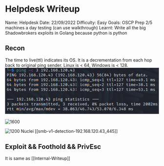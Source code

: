 # Helpdesk Writeup
Name: Helpdesk
Date:  22/09/2022
Difficulty:  Easy
Goals:  OSCP Prep 2/5 machines a day testing (can use walkthrough)
Learnt: Write all the big Shadowbrokers exploits in Golang because python is python 

## Recon

The time to live(ttl) indicates its OS. It is a decrementation from each hop back to original ping sender. Linux is < 64, Windows is < 128.
![ping](Screenshots/ping.png)

![1600](nmap-lfi-and-auth.png)

![1200](smb-cve2009-3103.png)
Nuclei [[smb-v1-detection-192.168.120.43_445]]

## Exploit && Foothold && PrivEsc
It is same as [[Internal-Writeup]]


      
